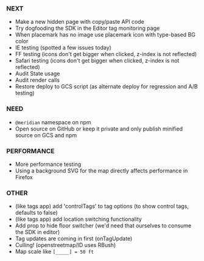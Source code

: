 ### NEXT

- Make a new hidden page with copy/paste API code
- Try dogfooding the SDK in the Editor tag monitoring page
- When placemark has no image use placemark icon with type-based BG color
- IE testing (spotted a few issues today)
- FF testing (icons don't get bigger when clicked, z-index is not reflected)
- Safari testing (icons don't get bigger when clicked, z-index is not reflected)
- Audit State usage
- Audit render calls
- Restore deploy to GCS script (as alternate deploy for regression and A/B testing)

### NEED

- `@meridian` namespace on npm
- Open source on GitHub or keep it private and only publish minified source on
  GCS and npm

### PERFORMANCE

- More performance testing
- Using a background SVG for the map directly affects performance in Firefox

### OTHER

- (like tags app) add 'controlTags' to tag options (to show control tags, defaults to false)
- (like tags app) add location switching functionality
- Add prop to hide floor switcher (we'd need that ourselves to consume the SDK in editor)
- Tag updates are coming in first (onTagUpdate)
- Culling! (openstreetmap/ID uses RBush)
- Map scale like `[_____] = 50 ft`
